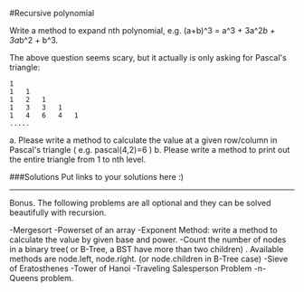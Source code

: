 #Recursive polynomial

Write a method to expand nth polynomial, e.g. (a+b)^3 = a^3 + 3a^2*b + 3a*b^2 + b^3.

The above question seems scary, but it actually is only asking for Pascal's triangle:

```
1
1   1
1   2   1
1   3   3   1
1   4   6   4   1
.....
```

 a. Please write a method to calculate the value at a given row/column in Pascal's triangle ( e.g. pascal(4,2)=6 )
 b. Please write a method to print out the entire triangle from 1 to nth level.


###Solutions
Put links to your solutions here :)


----------------------
Bonus. The following problems are all optional and they can be solved beautifully with recursion.

-Mergesort
-Powerset of an array
-Exponent Method: write a method to calculate the value by given base and power.
-Count the number of nodes in a binary tree( or B-Tree, a BST have more than two children) . Available methods are node.left, node.right.  (or node.children in B-Tree case)
-Sieve of Eratosthenes
-Tower of Hanoi
-Traveling Salesperson Problem
-n-Queens problem.